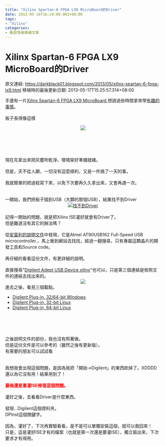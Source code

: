 ```yaml
---
title: "Xilinx Spartan-6 FPGA LX9 MicroBoard的Driver"
date: 2013-05-16T16:24:00.001+08:00
tags: 
- "Xilinx"
categories:
- 舊部落格移植文章
---
```


# Xilinx Spartan-6 FPGA LX9 MicroBoard的Driver

原文連結: https://darkblack01.blogspot.com/2013/05/xilinx-spartan-6-fpga-lx9.html
移植時的最後更新日期: 2013-05-17T15:25:57.314+08:00

手邊有一片<a href="http://www.em.avnet.com/en-us/design/drc/Pages/Xilinx-Spartan-6-FPGA-LX9-MicroBoard.aspx">Xilinx Spartan-6 FPGA LX9 MicroBoard </a>想說過些時間拿來學<a href="https://code.google.com/p/risclite/">有趣的事情</a>。<br /><br />板子長得像這樣<br /><div class="separator" style="clear: both; text-align: center;"><a href="http://2.bp.blogspot.com/-VljJn-1hLFQ/UZSS7bB7IJI/AAAAAAAAE4Q/9JO-9amDt0o/s1600/board.jpg" imageanchor="1" style="margin-left: 1em; margin-right: 1em;"><img border="0" src="http://2.bp.blogspot.com/-VljJn-1hLFQ/UZSS7bB7IJI/AAAAAAAAE4Q/9JO-9amDt0o/s1600/board.jpg" /></a></div><br /><br /><a name='more'></a><br /><br /><br />現在先拿出來把灰塵吹乾淨，環境架好準備就緒。<br /><br />但是，天不從人願，一切沒有這麼順利，又是一件搞了一天的事。<br /><br />我就簡單的把過程寫下來，以免下次要再久久拿出來，又會再遇一次。<br /><br /><br />一開始，我們把板子插到USB（大顆的那個USB），結果找不到Driver<br /><div class="separator" style="clear: both; text-align: center;"><a href="http://4.bp.blogspot.com/-24M3eq1kgUo/UZSR8TK0zKI/AAAAAAAAE38/XTK_61FNBNc/s1600/not+find+driver.jpg" imageanchor="1" style="margin-left: 1em; margin-right: 1em;"><img alt="找不到Driver" border="0" src="http://4.bp.blogspot.com/-24M3eq1kgUo/UZSR8TK0zKI/AAAAAAAAE38/XTK_61FNBNc/s1600/not+find+driver.jpg" title="找不到硬體" /></a></div><br />記得一開始的問題，就是把Xilinx ISE灌好就會有Driver了。<br />但是難道沒有其它的辦法嗎？<br /><br />從<a href="http://xilinx.eetrend.com/files-eetrend-xilinx/download/201109/2081-3861-u70avnetspartan-6lx9microboardconfigurationguidev13.pdf">安富利的說明文件</a>中發現，它是Atmel AT90USB162 Full-Speed USB microcontroller.，馬上衝到網站去找找，經過一翻搜尋，只有專屬這顆晶片的開發工具和Source code。<br /><br />再仔細的看看這份文件，有更詳細的說明。<br /><br />直接搜尋"<a href="https://www.google.com.tw/search?q=Digilent+Adept+USB+Device+xilinx">Digilent Adept USB Device xilinx</a>"也可以，只是第三個連結是依照文件的連結去找出來的。<br /><div class="separator" style="clear: both; text-align: center;"></div><div class="separator" style="clear: both; text-align: center;"><a href="http://1.bp.blogspot.com/-gM9elVBaoY8/UZXZRvmqasI/AAAAAAAAE5k/MB-Pxe0cC8E/s1600/google.jpg" imageanchor="1" style="margin-left: 1em; margin-right: 1em;"><img border="0" src="http://1.bp.blogspot.com/-gM9elVBaoY8/UZXZRvmqasI/AAAAAAAAE5k/MB-Pxe0cC8E/s1600/google.jpg" /></a></div>進去之後，看見三個載點。<br /><ul><li><a href="http://www.digilentinc.com/Data/Products/DIGILENT-PLUGIN/libCseDigilent_2.4.3-x86-x64-Windows.zip">Digilent Plug-in, 32/64-bit Windows</a></li><li><a href="http://www.digilentinc.com/Data/Products/DIGILENT-PLUGIN/libCseDigilent_2.4.3-i686.tar.gz">Digilent Plug-in, 32-bit Linux</a></li><li><a href="http://www.digilentinc.com/Data/Products/DIGILENT-PLUGIN/libCseDigilent_2.4.3-x86_64.tar.gz">Digilent Plug-in, 64-bit Linux</a></li></ul><br /><br /><br /><br />之後說明文件的部份，我也沒有照著做。<br />但是這份文件是可以參考的（雖然之後有更新版）。<br />有需要的朋友可以試試看<br /><br /><br />我想我會出現這個問題，是因為我把「開始→Digilent」的東西砍掉了。XDDDD<br />還以為它沒有用！結果用到了！<br /><div><br /></div><div><b><span style="color: red;">最後還是重灌ISE修復這個問題。</span></b></div><div><br /></div><div>灌好之後，去看看Driver是什麼東西。</div><br />發現...Digilent這個資料夾。<br />DPInst這個關鍵字。<br /><br />因為，灌好了，下次再實驗看看，是不是可以單獨安裝這個，就可以救回來！<br />只是，這是灌好ISE才有的檔案（也就是第一次還是要灌ISE），獨立摳出來，下次要求才有得用。
